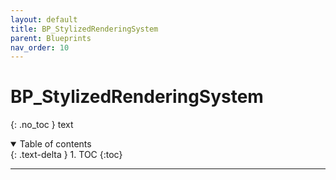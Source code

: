 ```yaml
---
layout: default
title: BP_StylizedRenderingSystem
parent: Blueprints
nav_order: 10
---
```


# BP_StylizedRenderingSystem
{: .no_toc }
text

<details open markdown="block">
  <summary>
    Table of contents
  </summary>
  {: .text-delta }
1. TOC
{:toc}
</details>

---
